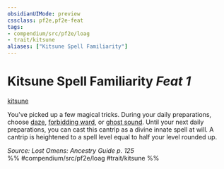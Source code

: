 ```yaml
---
obsidianUIMode: preview
cssclass: pf2e,pf2e-feat
tags:
- compendium/src/pf2e/loag
- trait/kitsune
aliases: ["Kitsune Spell Familiarity"]
---
```

# Kitsune Spell Familiarity  *Feat 1*  
[kitsune](/rules/traits/kitsune-loag.md)  


You've picked up a few magical tricks. During your daily preparations, choose [daze](/compendium/spells/daze.md), [forbidding ward](/compendium/spells/forbidding-ward.md), or [ghost sound](/compendium/spells/ghost-sound.md). Until your next daily preparations, you can cast this cantrip as a divine innate spell at will. A cantrip is heightened to a spell level equal to half your level rounded up.

*Source: Lost Omens: Ancestry Guide p. 125*  
%% #compendium/src/pf2e/loag #trait/kitsune %%